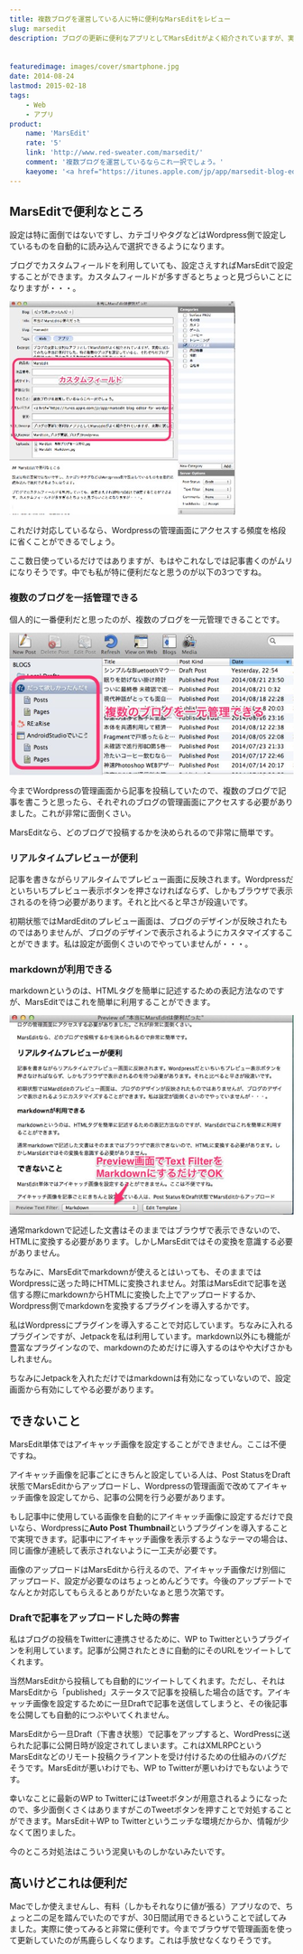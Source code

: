 ```yaml
---
title: 複数ブログを運営している人に特に便利なMarsEditをレビュー
slug: marsedit
description: ブログの更新に便利なアプリとしてMarsEditがよく紹介されていますが、実際に試してみたら本当に便利でした。特に複数のブログを運営していると、それぞれのブログの管理画面にアクセスせずに記事がかけるので非常に捗ります。


featuredimage: images/cover/smartphone.jpg
date: 2014-08-24
lastmod: 2015-02-18
tags: 
    - Web
    - アプリ
product:
    name: 'MarsEdit'
    rate: '5'
    link: 'http://www.red-sweater.com/marsedit/'
    comment: '複数ブログを運営しているならこれ一択でしょう。'
    kaeyome: '<a href="https://itunes.apple.com/jp/app/marsedit-blog-editor-for-wordpress/id402376225?mt=12&uo=4&at=1l3v8BW" target="itunes_store" style="display:inline-block;overflow:hidden;background:url(https://linkmaker.itunes.apple.com/htmlResources/assets/ja_jp//images/web/linkmaker/badge_macappstore-lrg.png) no-repeat;width:165px;height:40px;@media only screen{background-image:url(https://linkmaker.itunes.apple.com/htmlResources/assets/ja_jp//images/web/linkmaker/badge_macappstore-lrg.svg);}"></a>'
---
```



## MarsEditで便利なところ


設定は特に面倒ではないですし、カテゴリやタグなどはWordpress側で設定しているものを自動的に読み込んで選択できるようになります。

ブログでカスタムフィールドを利用していても、設定さえすればMarsEditで設定することができます。カスタムフィールドが多すぎるとちょっと見づらいことになりますが・・・。

![MarsEdit カスタムフィールド](b480726b719cc7847cf1c235e530fa63.jpg)

これだけ対応しているなら、Wordpressの管理画面にアクセスする頻度を格段に省くことができるでしょう。

ここ数日使っているだけではありますが、もはやこれなしでは記事書くのがムリになりそうです。中でも私が特に便利だなと思うのが以下の3つですね。


### 複数のブログを一括管理できる


個人的に一番便利だと思ったのが、複数のブログを一元管理できることです。

![MardEdit　複数ブログを一元管理](b4c6836d76e994281de2a0904f8d4121.jpg)

今までWordpressの管理画面から記事を投稿していたので、複数のブログで記事を書こうと思ったら、それぞれのブログの管理画面にアクセスする必要がありました。これが非常に面倒くさい。

MarsEditなら、どのブログで投稿するかを決められるので非常に簡単です。


### リアルタイムプレビューが便利


記事を書きながらリアルタイムでプレビュー画面に反映されます。Wordpressだといちいちプレビュー表示ボタンを押さなければならず、しかもブラウザで表示されるのを待つ必要があります。それと比べると早さが段違いです。

初期状態ではMardEditのプレビュー画面は、ブログのデザインが反映されたものではありませんが、ブログのデザインで表示されるようにカスタマイズすることができます。私は設定が面倒くさいのでやっていませんが・・・。


### markdownが利用できる


markdownというのは、HTMLタグを簡単に記述するための表記方法なのですが、MarsEditではこれを簡単に利用することができます。

![MarsEdit　Markdown](c734e186caf3dcc1c1f3be8c5fac227b.jpg)

通常markdownで記述した文書はそのままではブラウザで表示できないので、HTMLに変換する必要があります。しかしMarsEditではその変換を意識する必要がありません。

ちなみに、MarsEditでmarkdownが使えるとはいっても、そのままではWordpressに送った時にHTMLに変換されません。対策はMarsEditで記事を送信する際にmarkdownからHTMLに変換した上でアップロードするか、Wordpress側でmarkdownを変換するプラグインを導入するかです。

私はWordpressにプラグインを導入することで対応しています。ちなみに入れるプラグインですが、Jetpackを私は利用しています。markdown以外にも機能が豊富なプラグインなので、markdownのためだけに導入するのはやや大げさかもしれません。

ちなみにJetpackを入れただけではmarkdownは有効になっていないので、設定画面から有効にしてやる必要があります。


## できないこと


MarsEdit単体ではアイキャッチ画像を設定することができません。ここは不便ですね。

アイキャッチ画像を記事ごとにきちんと設定している人は、Post StatusをDraft状態でMarsEditからアップロードし、Wordpressの管理画面で改めてアイキャッチ画像を設定してから、記事の公開を行う必要があります。

もし記事中に使用している画像を自動的にアイキャッチ画像に設定するだけで良いなら、Wordpressに<strong>Auto Post Thumbnail</strong>というプラグインを導入することで実現できます。記事中にアイキャッチ画像を表示するようなテーマの場合は、同じ画像が連続して表示されないように一工夫が必要です。

画像のアップロードはMarsEditから行えるので、アイキャッチ画像だけ別個にアップロード、設定が必要なのはちょっとめんどうです。今後のアップデートでなんとか対応してもらえるとありがたいなぁと思う次第です。


### Draftで記事をアップロードした時の弊害


私はブログの投稿をTwitterに連携させるために、WP to Twitterというプラグインを利用しています。記事が公開されたときに自動的にそのURLをツイートしてくれます。

当然MarsEditから投稿しても自動的にツイートしてくれます。ただし、それはMarsEditから「published」ステータスで記事を投稿した場合の話です。アイキャッチ画像を設定するために一旦Draftで記事を送信してしまうと、その後記事を公開しても自動的につぶやいてくれません。

MarsEditから一旦Draft（下書き状態）で記事をアップすると、WordPressに送られた記事に公開日時が設定されてしまいます。これはXMLRPCというMarsEditなどのリモート投稿クライアントを受け付けるための仕組みのバグだそうです。MarsEditが悪いわけでも、WP to Twitterが悪いわけでもないようです。

幸いなことに最新のWP to TwitterにはTweetボタンが用意されるようになったので、多少面倒くさくはありますがこのTweetボタンを押すことで対処することができます。MarsEdit＋WP to Twitterというニッチな環境だからか、情報が少なくて困りました。

今のところ対処法はこういう泥臭いものしかないみたいです。


## 高いけどこれは便利だ


Macでしか使えませんし、有料（しかもそれなりに値が張る）アプリなので、ちょっと二の足を踏んでいたのですが、30日間試用できるということで試してみました。実際に使ってみると非常に便利です。今までブラウザで管理画面を使って更新していたのが馬鹿らしくなります。これは手放せなくなりそうです。


  